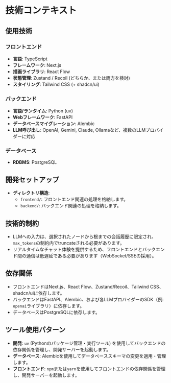 # 技術コンテキスト

## 使用技術

### フロントエンド

*   **言語**: TypeScript
*   **フレームワーク**: Next.js
*   **描画ライブラリ**: React Flow
*   **状態管理**: Zustand / Recoil (どちらか、または両方を検討)
*   **スタイリング**: Tailwind CSS (+ shadcn/ui)

### バックエンド

*   **言語/ランタイム**: Python (uv)
*   **Webフレームワーク**: FastAPI
*   **データベースマイグレーション**: Alembic
*   **LLM呼び出し**: OpenAI, Gemini, Claude, Ollamaなど、複数のLLMプロバイダーに対応

### データベース

*   **RDBMS**: PostgreSQL

## 開発セットアップ

*   **ディレクトリ構造**:
    *   `frontend/`: フロントエンド関連の処理を格納します。
    *   `backend/`: バックエンド関連の処理を格納します。

## 技術的制約

*   LLMへの入力は、選択されたノードから根までの会話履歴に限定され、`max_tokens`の制約内でtruncateされる必要があります。
*   リアルタイムなチャット体験を提供するため、フロントエンドとバックエンド間の通信は低遅延である必要があります（WebSocket/SSEの採用）。

## 依存関係

*   フロントエンドはNext.js、React Flow、Zustand/Recoil、Tailwind CSS、shadcn/uiに依存します。
*   バックエンドはFastAPI、Alembic、および各LLMプロバイダーのSDK（例: `openai`ライブラリ）に依存します。
*   データベースはPostgreSQLに依存します。

## ツール使用パターン

*   **開発**: `uv` (Pythonのパッケージ管理・実行ツール) を使用してバックエンドの依存関係を管理し、開発サーバーを起動します。
*   **データベース**: Alembicを使用してデータベーススキーマの変更を適用・管理します。
*   **フロントエンド**: `npm`または`yarn`を使用してフロントエンドの依存関係を管理し、開発サーバーを起動します。
